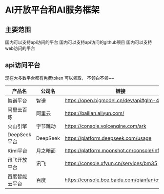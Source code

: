 # AI开放平台和AI服务框架
## 主要范围
国内可以支持api访问的平台
国内可以支持api访问的github项目
国内可以支持web访问的平台

## api访问平台

现在大多数平台都有免费token 可以领取， 不领白不领~~
 

| 产品名                 | 公司名                           | 链接                                   |
|----------------------|--------------------------------|--------------------------------------|
| 智谱平台| 智谱 | https://open.bigmodel.cn/dev/api#glm-4 |
| 阿里云百炼       | 阿里云                            | https://bailian.aliyun.com/            |
| 火山引擎               | 字节跳动                          | https://console.volcengine.com/ark      |
| DeepSeek平台    | DeepSeek                       | https://platform.deepseek.com/usage    |
| Kimi平台           | 月之暗面          | https://platform.moonshot.cn/console/info |
| 讯飞开放平台            | 讯飞                             | https://console.xfyun.cn/services/bm35  |
| 百度智能云平台          | 百度                             | https://console.bce.baidu.com/qianfan/overview |

 
